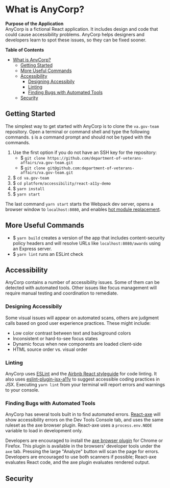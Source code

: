 # What is AnyCorp?

**Purpose of the Application**<br/>
AnyCorp is a fictional React application. It includes design and code that could cause accessibility
problems. AnyCorp helps designers and developers learn to spot these issues, so they can be fixed
sooner.

**Table of Contents**

- [What is AnyCorp?](#what-is-anycorp)
  - [Getting Started](#getting-started)
  - [More Useful Commands](#more-useful-commands)
  - [Accessibility](#accessibility)
    - [Designing Accessibily](#designing-accessibily)
    - [Linting](#linting)
    - [Finding Bugs with Automated Tools](#finding-bugs-with-automated-tools)
  - [Security](#security)

## Getting Started

The simplest way to get started with AnyCorp is to clone the `va.gov-team` repository. Open a
terminal or command shell and type the following commands. `$` is a command prompt and should
not be typed with the commands.

1. Use the first option if you do not have an SSH key for the repository:
   - \$ `git clone https://github.com/department-of-veterans-affairs/va.gov-team.git`
   - \$ `git clone git@github.com:department-of-veterans-affairs/va.gov-team.git`
2. \$ `cd va.gov-team`
3. \$ `cd platform/accessibility/react-a11y-demo`
4. \$ `yarn install`
5. \$ `yarn start`

The last command `yarn start` starts the Webpack dev server, opens a browser window to
`localhost:8080`, and enables [hot module replacement](https://webpack.js.org/guides/hot-module-replacement/).

## More Useful Commands

- \$ `yarn build` creates a version of the app that includes content-security
  policy headers and will resolve URLs like `localhost:8080/awards` using an Express server.
- \$ `yarn lint` runs an ESLint check

## Accessibility

AnyCorp contains a number of accessibility issues. Some of them can be detected with automated
tools. Other issues like focus management will require manual testing and coordination to remediate.

### Designing Accessibily

Some visual issues will appear on automated scans, others are judgment calls based on good user
experience practices. These might include:

- Low color contrast between text and background colors
- Inconsistent or hard-to-see focus states
- Dynamic focus when new components are loaded client-side
- HTML source order vs. visual order

### Linting

AnyCorp uses [ESLint](https://eslint.org/) and the [Airbnb React styleguide](https://github.com/airbnb/javascript/tree/master/react)
for code linting. It also uses [eslint-plugin-jsx-a11y](https://github.com/evcohen/eslint-plugin-jsx-a11y)
to suggest accessible coding practices in JSX. Executing `yarn lint` from your terminal will report
errors and warnings to your console.

### Finding Bugs with Automated Tools

AnyCorp has several tools built in to find automated errors. [React-axe](https://github.com/dequelabs/react-axe)
will show accessibility errors on the Dev Tools Console tab, and uses the same ruleset as the axe
browser plugin. React-axe uses a `process.env.NODE` variable to load in development only.

Developers are encouraged to install the [axe browser plugin](https://deque.com/axe) for Chrome
or Firefox. This plugin is available in the browsers' developer tools under the `axe` tab. Pressing
the large "Analyze" button will scan the page for errors. Developers are encouraged to use both
scanners if possible; React-axe evaluates React code, and the axe plugin evaluates rendered output.

## Security
